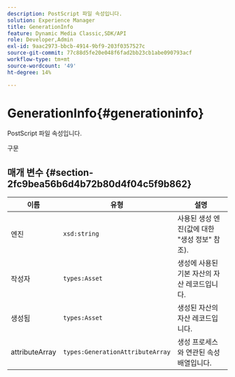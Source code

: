```yaml
---
description: PostScript 파일 속성입니다.
solution: Experience Manager
title: GenerationInfo
feature: Dynamic Media Classic,SDK/API
role: Developer,Admin
exl-id: 9aac2973-bbcb-4914-9bf9-203f0357527c
source-git-commit: 77c88d5fe20e048f6fad2bb23cb1abe090793acf
workflow-type: tm+mt
source-wordcount: '49'
ht-degree: 14%

---
```


# GenerationInfo{#generationinfo}

PostScript 파일 속성입니다.

구문

## 매개 변수 {#section-2fc9bea56b6d4b72b80d4f04c5f9b862}

| 이름 | 유형 | 설명 |
|---|---|---|
| 엔진 | `xsd:string` | 사용된 생성 엔진(값에 대한 &quot;생성 정보&quot; 참조). |
| 작성자 | `types:Asset` | 생성에 사용된 기본 자산의 자산 레코드입니다. |
| 생성됨 | `types:Asset` | 생성된 자산의 자산 레코드입니다. |
| attributeArray | `types:GenerationAttributeArray` | 생성 프로세스와 연관된 속성 배열입니다. |
